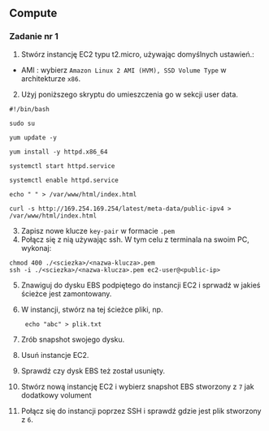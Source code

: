 ## Compute

### Zadanie nr 1

1. Stwórz instancję EC2 typu t2.micro, używając domyślnych ustawień.:
* AMI : wybierz `Amazon Linux 2 AMI (HVM), SSD Volume Type` w architekturze `x86`.
​
2. Użyj poniższego skryptu ​do umieszczenia go w sekcji user data. ​

```
#!/bin/bash​

sudo su​

yum update -y​

yum install -y httpd.x86_64​

systemctl start httpd.service​

systemctl enable httpd.service​

echo " " > /var/www/html/index.html ​

curl -s http://169.254.169.254/latest/meta-data/public-ipv4 > /var/www/html/index.html​
```

3. Zapisz nowe klucze `key-pair` w formacie `.pem`
​
4. Połącz się z nią używając ssh. W tym celu z terminala na swoim PC, wykonaj:

```
chmod 400 ./<sciezka>/<nazwa-klucza>.pem
ssh -i ./<sciezka>/<nazwa-klucza>.pem ec2-user@<public-ip>
```

5. Znawiguj do dysku EBS podpiętego do instancji EC2 i sprwadź w jakieś ścieżce jest zamontowany.

6. W instancji, stwórz na tej ścieżce pliki, np.

        echo "abc" > plik.txt

7. Zrób snapshot swojego dysku.

8. Usuń instancje EC2.

9. Sprawdź czy dysk EBS też został usunięty.

10. Stwórz nową instancję EC2 i wybierz snapshot EBS stworzony z `7` jak dodatkowy volument

12. Połącz się do instancji poprzez SSH i sprawdź gdzie jest plik stworzony z `6`.